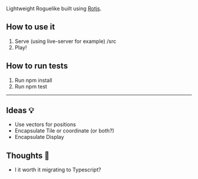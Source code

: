 Lightweight Roguelike built using [Rotjs](https://ondras.github.io/rot.js/hp/).

## How to use it

1. Serve (using live-server for example) /src
2. Play!

## How to run tests

1. Run npm install
2. Run npm test

---

## Ideas 💡

- Use vectors for positions
- Encapsulate Tile or coordinate (or both?)
- Encapsulate Display

## Thoughts 🧠
- I it worth it migrating to Typescript?